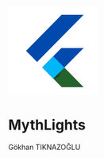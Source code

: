 ![image](https://raw.githubusercontent.com/gokhantiknaz/nativemyth/1adc87b2a1eb8183fbd0e5c69d56d2a4ab851d3a/src/images/icon.svg)

# MythLights

Gökhan TIKNAZOĞLU
